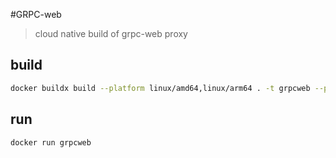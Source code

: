 #GRPC-web

> cloud native build of grpc-web proxy

## build

```bash
docker buildx build --platform linux/amd64,linux/arm64 . -t grpcweb --push
```

## run
```bash
docker run grpcweb
```
